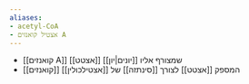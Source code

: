 ```yaml
---
aliases:
- acetyl-CoA
- אצטיל קואנזים A
---
```

- [[קואנזים A]] שמצורף אליו [[יונים|יון]] [[אצטט]]
- [[קואנזים]] המספק [[אצטט]] לצורך [[סינתזה]] של [[אצטילכולין]]